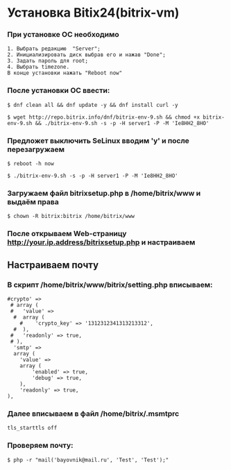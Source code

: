 # Установка Bitix24(bitrix-vm)

### При установке ОС необходимо
```
1. Выбрать редакцию  "Server";
2. Инициализировать диск выбрав его и нажав "Done";
3. Задать пароль для root;
4. Выбрать timezone.
В конце установки нажать "Reboot now"
```
### После установки ОС ввести:

```
$ dnf clean all && dnf update -y && dnf install curl -y
```
```
$ wget http://repo.bitrix.info/dnf/bitrix-env-9.sh && chmod +x bitrix-env-9.sh && ./bitrix-env-9.sh -s -p -H server1 -P -M 'Ie8HH2_8HO'
```

### Предложет выключить SeLinux вводим 'y' и после перезагружаем

``` 
$ reboot -h now
```
```
$ ./bitrix-env-9.sh -s -p -H server1 -P -M 'Ie8HH2_8HO'
```
### Загружаем файл bitrixsetup.php в /home/bitrix/www и выдаём права

```
$ chown -R bitrix:bitrix /home/bitrix/www
```
### После открываем Web-страницу http://your.ip.address/bitrixsetup.php  и настраиваем

## Настраиваем почту
### В скрипт /home/bitrix/www/bitrix/setting.php вписываем:
```
#crypto' => 
 # array (
 #   'value' => 
  #  array (
    #    'crypto_key' => '1312312341313213312',
  #  ),
 #   'readonly' => true,
 # ),
  'smtp' => 
  array (
    'value' => 
    array (
        'enabled' => true,
		'debug' => true,
    ),
    'readonly' => true,
),
```

### Далее вписываем в файл /home/bitrix/.msmtprc
```
tls_starttls off
```
### Проверяем почту:
```
$ php -r "mail('bayovnik@mail.ru', 'Test', 'Test');"
```

